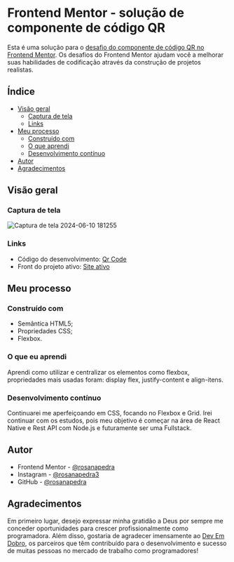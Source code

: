 # Frontend Mentor - solução de componente de código QR

Esta é uma solução para o [desafio do componente de código QR no Frontend Mentor](https://www.frontendmentor.io/challenges/qr-code-component-iux_sIO_H). Os desafios do Frontend Mentor ajudam você a melhorar suas habilidades de codificação através da construção de projetos realistas.

## Índice

- [Visão geral](#visão-geral)
  - [Captura de tela](#captura-de-tela)
  - [Links](#links)
- [Meu processo](#meu-processo)
  - [Construído com](#construído-com)
  - [O que aprendi](#o-que-aprendi)
  - [Desenvolvimento contínuo](#desenvolvimento-contínuo)
- [Autor](#autor)
- [Agradecimentos](#agradecimentos)

## Visão geral

### Captura de tela
![Captura de tela 2024-06-10 181255](https://github.com/rosanapedra/qr-code-component/assets/165735049/cff28f3e-2a48-4339-a81d-257767f0b6eb)

### Links

- Código do desenvolvimento: [Qr Code](https://github.com/rosanapedra/qr-code-component.git)
- Front do projeto ativo: [Site ativo](https://rosanapedra.github.io/qr-code-component/)

## Meu processo

### Construído com

- Semântica HTML5;
- Propriedades CSS;
- Flexbox.

### O que eu aprendi

Aprendi como utilizar e centralizar os elementos como flexbox, propriedades mais usadas foram: display flex, justify-content e align-itens.

### Desenvolvimento contínuo

Continuarei me aperfeiçoando em CSS, focando no Flexbox e Grid. Irei continuar com os estudos, pois meu objetivo é começar na área de React Native e Rest API com Node.js e futuramente ser uma Fullstack.

## Autor

- Frontend Mentor - [@rosanapedra](https://www.frontendmentor.io/profile/rosanapedra)
- Instagram - [@rosanapedra3](https://www.instagram.com/rosanapedra3/)
- GitHub - [@rosanapedra](https://github.com/rosanapedra)

## Agradecimentos

Em primeiro lugar, desejo expressar minha gratidão a Deus por sempre me conceder oportunidades para crescer profissionalmente como programadora. Além disso, gostaria de agradecer imensamente ao [Dev Em Dobro](https://www.instagram.com/devemdobro/), os parceiros que têm contribuído para o desenvolvimento e sucesso de muitas pessoas no mercado de trabalho como programadores!
